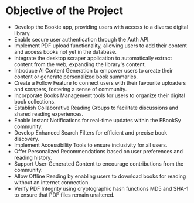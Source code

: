 # Objective of the Project
* Develop the Bookie app, providing users with access to a diverse digital library.
* Enable secure user authentication through the Auth API.
* Implement PDF upload functionality, allowing users to add their content and access books not yet in the database.
* Integrate the desktop scraper application to automatically extract content from the web, expanding the library's content.
* Introduce AI Content Generation to empower users to create their content or generate personalized book summaries.
* Create a Follow Feature to connect users with their favourite uploaders and scrapers, fostering a sense of community.
* Incorporate Books Management tools for users to organize their digital book collections.
* Establish Collaborative Reading Groups to facilitate discussions and shared reading experiences.
* Enable Instant Notifications for real-time updates within the EBookSy community.
* Develop Enhanced Search Filters for efficient and precise book discovery.
* Implement Accessibility Tools to ensure inclusivity for all users.
* Offer Personalized Recommendations based on user preferences and reading history.
* Support User-Generated Content to encourage contributions from the community.
* Allow Offline Reading by enabling users to download books for reading without an internet connection.
* Verify PDF Integrity using cryptographic hash functions MD5 and SHA-1 to ensure that PDF files remain unaltered.
